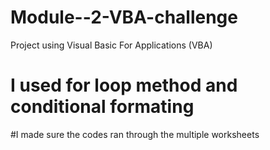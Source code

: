 # Module--2-VBA-challenge
Project using Visual Basic For Applications (VBA) 
# I used for loop method and conditional formating 
#I  made sure the codes ran through the multiple worksheets
